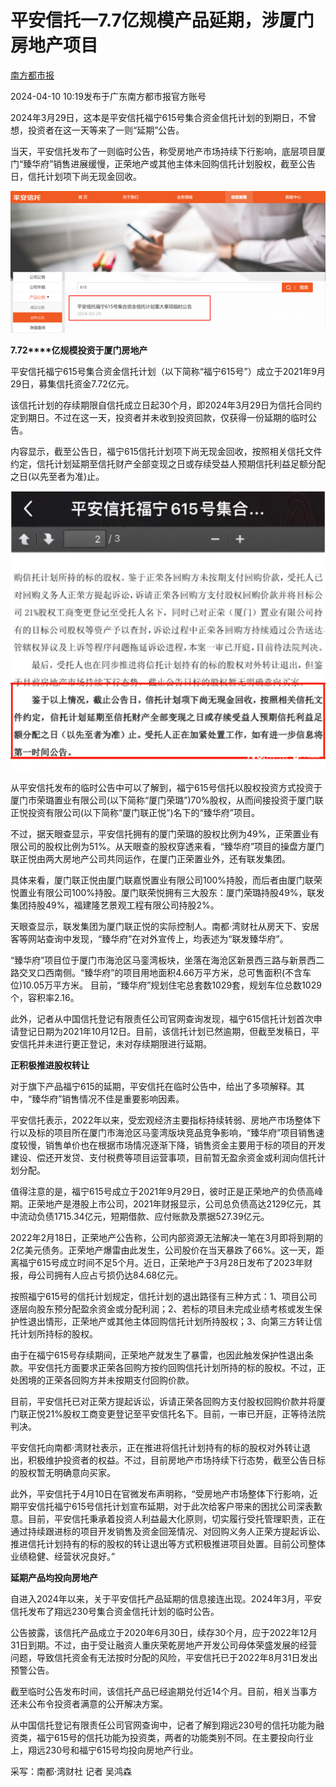 # 平安信托一7.7亿规模产品延期，涉厦门房地产项目

[](https://news.qq.com/omn/author/8QMf2H1a6IQUsTfY)

[南方都市报](https://news.qq.com/omn/author/8QMf2H1a6IQUsTfY)

2024-04-10 10:19发布于广东南方都市报官方账号

2024年3月29日，这本是平安信托福宁615号集合资金信托计划的到期日，不曾想，投资者在这一天等来了一则“延期”公告。

当天，平安信托发布了一则临时公告，称受房地产市场持续下行影响，底层项目厦门“臻华府”销售进展缓慢，正荣地产或其他主体未回购信托计划股权，截至公告日，信托计划项下尚无现金回收。

![7e50bd4f332c06bcc5d24de9fbfd40d4.jpg](https://raw.githubusercontent.com/qqhsx/qqnews_image/main/2024/04/10/平安信托一7.7亿规模产品延期，涉厦门房地产项目/7e50bd4f332c06bcc5d24de9fbfd40d4.jpg)

**7.72****亿规模投资于厦门房地产**

平安信托福宁615号集合资金信托计划（以下简称“福宁615号”）成立于2021年9月29日，募集信托资金7.72亿元。

该信托计划的存续期限自信托成立日起30个月，即2024年3月29日为信托合同约定到期日。不过在这一天，投资者并未收到投资回款，仅获得一份延期的临时公告。

内容显示，截至公告日，福宁615信托计划项下尚无现金回收，按照相关信托文件约定，信托计划延期至信托财产全部变现之日或存续受益人预期信托利益足额分配之日(以先至者为准)止。

![70be7a8ace88e3ba36a52a0be9bc00f1.jpg](https://raw.githubusercontent.com/qqhsx/qqnews_image/main/2024/04/10/平安信托一7.7亿规模产品延期，涉厦门房地产项目/70be7a8ace88e3ba36a52a0be9bc00f1.jpg)

从平安信托发布的临时公告中可以了解到，福宁615号信托以股权投资方式投资于厦门市荣璐置业有限公司(以下简称“厦门荣璐”)70%股权，从而间接投资于厦门联正悦投资有限公司(以下简称“厦门联正悦”)名下的“臻华府”项目。

不过，据天眼查显示，平安信托拥有的厦门荣璐的股权比例为49%，正荣置业有限公司的股权比例为51%。从天眼查的股权穿透来看，“臻华府”项目的操盘方厦门联正悦由两大房地产公司共同运作，在厦门正荣置业外，还有联发集团。

具体来看，厦门联正悦由厦门联嘉悦置业有限公司100%持股，而后者由厦门联荣悦置业有限公司100%持股。厦门联荣悦拥有三大股东：厦门荣璐持股49%，联发集团持股49%，福建隆艺景观工程有限公司持股2%。

天眼查显示，联发集团为厦门联正悦的实际控制人。南都·湾财社从房天下、安居客等网站查询中发现，“臻华府”在对外宣传上，均表述为“联发臻华府”。

“臻华府”项目位于厦门市海沧区马銮湾板块，坐落在海沧区新景西三路与新景西二路交叉口西南侧。“臻华府”的项目用地面积4.66万平方米，总可售面积(不含车位)10.05万平方米。
目前，“臻华府”规划住宅总套数1029套，规划车位总数1029个，容积率2.16。

此外，记者从中国信托登记有限责任公司官网查询发现，福宁615信托计划首次申请登记日期为2021年10月12日。目前，该信托计划已然逾期，但截至发稿日，平安信托并未进行更正登记，未对存续期限进行延期。

**正积极推进股权转让**

对于旗下产品福宁615的延期，平安信托在临时公告中，给出了多项解释。其中，“臻华府”销售情况不佳是重要影响因素。

平安信托表示，2022年以来，受宏观经济主要指标持续转弱、房地产市场整体下行以及标的项目所在厦门市海沧区马銮湾版块竞品竞争影响，“臻华府”项目销售速度较慢，销售单价也在根据市场情况逐渐下降，销售资金主要用于标的项目的开发建设、偿还开发贷、支付税费等项目运营事项，目前暂无盈余资金或利润向信托计划分配。

值得注意的是，福宁615号成立于2021年9月29日，彼时正是正荣地产的负债高峰期。正荣地产是港股上市公司，2021年财报显示，公司总负债高达2129亿元，其中流动负债1715.34亿元，短期借款、应付账款及票据527.39亿元。

2022年2月18日，正荣地产公告称，公司内部资源无法解决一笔在3月即将到期的2亿美元债务。正荣地产爆雷由此发生，公司股价在当天暴跌了66%。这一天，距离福宁615号成立时间不足5个月。近日，正荣地产于3月28日发布了2023年财报，母公司拥有人应占亏损仍达84.68亿元。

按照福宁615号的信托计划规定，信托计划的退出路径有三种方式：1、项目公司逐层向股东预分配盈余资金或分配利润；2、若标的项目未完成业绩考核或发生保护性退出情形，正荣地产或其他主体回购信托计划所持股权；3、向第三方转让信托计划所持标的股权。

由于在福宁615号存续期间，正荣地产就发生了暴雷，也因此触发保护性退出条款。平安信托方面要求正荣各回购方按约回购信托计划所持的标的股权。不过，正处困境的正荣各回购方并未按期支付回购价款。

目前，平安信托已对正荣方提起诉讼，诉请正荣各回购方支付股权回购价款并将厦门联正悦21%股权工商变更登记至平安信托名下。目前，一审已开庭，正等待法院判决。

平安信托向南都·湾财社表示，正在推进将信托计划持有的标的股权对外转让退出，积极维护投资者的权益。不过，目前房地产市场持续下行态势，截至公告日标的股权暂无明确意向买家。

此外，平安信托于4月10日在官微发布声明称，“受房地产市场整体下行影响，近期平安信托福宁615号信托计划宣布延期，对于此次给客户带来的困扰公司深表歉意。目前，平安信托秉承着投资人利益最大化原则，切实履行受托管理职责，正在通过持续跟进标的项目开发销售及资金回笼情况、对回购义务人正荣方提起诉讼、推进信托计划持有的标的股权的转让退出等方式积极推进项目处置。目前公司整体业绩稳健、经营状况良好。”

**延期产品均投向房地产**

自进入2024年以来，关于平安信托产品延期的信息接连出现。2024年3月，平安信托发布了翔远230号集合资金信托计划的临时公告。

公告披露，该信托产品成立于2020年6月30日，续存30个月，应于2022年12月31日到期。不过，由于受让融资人重庆荣乾房地产开发公司母体荣盛发展的经营问题，导致信托资金有无法按时分配的风险，平安信托已于2022年8月31日发出预警公告。

截至临时公告发布时间，该信托产品已经逾期兑付近14个月。目前，相关当事方还未公布令投资者满意的公开解决方案。

从中国信托登记有限责任公司官网查询中，记者了解到翔远230号的信托功能为融资类，福宁615号的信托功能为投资类，两者的功能类别不同。在主要投向行业上，翔远230号和福宁615号均投向房地产行业。

采写：南都·湾财社 记者 吴鸿森

